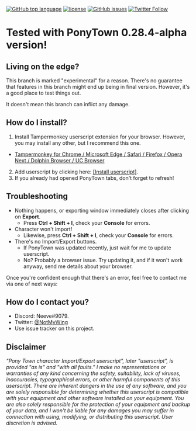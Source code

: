 [![GitHub top language](https://img.shields.io/github/languages/top/neeve01/ponytown-import-export.svg)]()
[![license](https://img.shields.io/github/license/neeve01/ponytown-import-export.svg)]()
[![GitHub issues](https://img.shields.io/github/issues/neeve01/ponytown-import-export.svg)]()
[![Twitter Follow](https://img.shields.io/twitter/follow/notmywing.svg?style=social&label=Get%20my%20unimportant%20tweets)](https://twitter.com/NotMyWing)

# Tested with PonyTown 0.28.4-alpha version!

## Living on the edge?
This branch is marked "experimental" for a reason. There's no guarantee that features in this branch might end up being in final version. However, it's a good place to test things out.

It doesn't mean this branch can inflict any damage.

## How do I install?
1. Install Tampermonkey userscript extension for your browser. However, you may install any other, but I recommend this one.
* [Tampermonkey for Chrome / Microsoft Edge / Safari / Firefox / Opera Next / Dolphin Browser / UC Browser](http://tampermonkey.net/)
2. Add userscript by clicking here: [[Install userscript]](https://github.com/Neeve01/PonyTown-Import-Export/raw/experimental/PonyTown_IE.user.js).
3. If you already had opened PonyTown tabs, don't forget to refresh!

## Troubleshooting
* Nothing happens, or exporting window immediately closes after clicking on **Export**.
  * Press **Ctrl + Shift + I**, check your **Console** for errors.
* Character won't import!
  * Likewise, press **Ctrl + Shift + I**, check your **Console** for errors.
* There's no Import/Export buttons.
  * If PonyTown was updated recently, just wait for me to update userscript.
  * No? Probably a browser issue. Try updating it, and if it won't work anyway, send me details about your browser.
  
Once you're confident enough that there's an error, feel free to contact me via one of next ways:

## How do I contact you?
* Discord: Neeve#9079.
* Twitter: [@NotMyWing](https://twitter.com/NotMyWing)
* Use issue tracker on this project.
  
## Disclaimer
*"Pony Town character Import/Export userscript", later "userscript", is provided "as is" and "with all faults." I make no representations or warranties of any kind concerning the safety, suitability, lack of viruses, inaccuracies, typographical errors, or other harmful components of this userscript. There are inherent dangers in the use of any software, and you are solely responsible for determining whether this userscript is compatible with your equipment and other software installed on your equipment. You are also solely responsible for the protection of your equipment and backup of your data, and I won't be liable for any damages you may suffer in connection with using, modifying, or distributing this userscript. User discretion is advised.*
